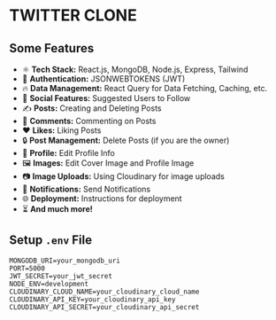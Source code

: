# TWITTER CLONE

## Some Features

- ⚛️ **Tech Stack:** React.js, MongoDB, Node.js, Express, Tailwind
- 🔐 **Authentication:** JSONWEBTOKENS (JWT)
- 🔥 **Data Management:** React Query for Data Fetching, Caching, etc.
- 👥 **Social Features:** Suggested Users to Follow
- ✍️ **Posts:** Creating and Deleting Posts
- 💬 **Comments:** Commenting on Posts
- ❤️ **Likes:** Liking Posts
- 🔒 **Post Management:** Delete Posts (if you are the owner)
- 📝 **Profile:** Edit Profile Info
- 🖼️ **Images:** Edit Cover Image and Profile Image
- 📷 **Image Uploads:** Using Cloudinary for image uploads
- 🔔 **Notifications:** Send Notifications
- 🌐 **Deployment:** Instructions for deployment
- ⏳ **And much more!**

## Setup `.env` File

```plaintext
MONGODB_URI=your_mongodb_uri
PORT=5000
JWT_SECRET=your_jwt_secret
NODE_ENV=development
CLOUDINARY_CLOUD_NAME=your_cloudinary_cloud_name
CLOUDINARY_API_KEY=your_cloudinary_api_key
CLOUDINARY_API_SECRET=your_cloudinary_api_secret
